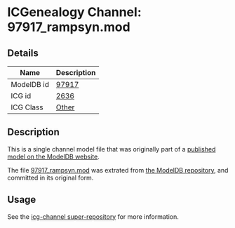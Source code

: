 # ICGenealogy Channel: 97917\_rampsyn.mod

## Details

Name | Description
---- | -----------
ModelDB id | [97917](http://senselab.med.yale.edu/ModelDB/ShowModel.cshtml?model=97917)
ICG id | [2636](http://icg.neurotheory.ox.ac.uk/channels/other/2636)
ICG Class | [Other](http://icg.neurotheory.ox.ac.uk/channels/other)

## Description

This is a single channel model file that was originally part of a [published model on the ModelDB website](http://senselab.med.yale.edu/mModelDB/ShowModel.cshtml?model=97917).

The file [97917\_rampsyn.mod](97917_rampsyn.mod) was extrated from [the ModelDB repository](http://senselab.med.yale.edu/ModelDB/ShowModel.cshtml?model=97917), and committed in its original form.

## Usage

See the [icg-channel super-repository](https://github.com/icgenealogy/icg-channels) for more information.